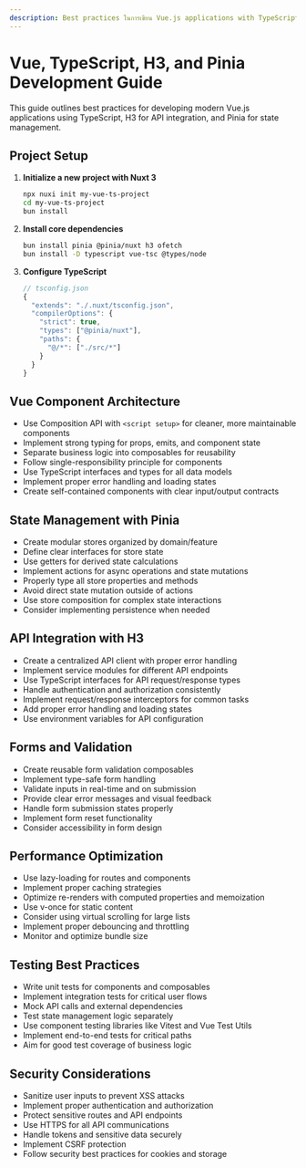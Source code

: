 ```yaml
---
description: Best practices ในการเขียน Vue.js applications with TypeScript, H3, and Pinia
---
```


# Vue, TypeScript, H3, and Pinia Development Guide

This guide outlines best practices for developing modern Vue.js applications using TypeScript, H3 for API integration, and Pinia for state management.

## Project Setup

1. **Initialize a new project with Nuxt 3**
   ```bash
   npx nuxi init my-vue-ts-project
   cd my-vue-ts-project
   bun install
   ```

2. **Install core dependencies**
   ```bash
   bun install pinia @pinia/nuxt h3 ofetch
   bun install -D typescript vue-tsc @types/node
   ```

3. **Configure TypeScript**
   ```ts
   // tsconfig.json
   {
     "extends": "./.nuxt/tsconfig.json",
     "compilerOptions": {
       "strict": true,
       "types": ["@pinia/nuxt"],
       "paths": {
         "@/*": ["./src/*"]
       }
     }
   }
   ```

## Vue Component Architecture

- Use Composition API with `<script setup>` for cleaner, more maintainable components
- Implement strong typing for props, emits, and component state
- Separate business logic into composables for reusability
- Follow single-responsibility principle for components
- Use TypeScript interfaces and types for all data models
- Implement proper error handling and loading states
- Create self-contained components with clear input/output contracts

## State Management with Pinia

- Create modular stores organized by domain/feature
- Define clear interfaces for store state
- Use getters for derived state calculations
- Implement actions for async operations and state mutations
- Properly type all store properties and methods
- Avoid direct state mutation outside of actions
- Use store composition for complex state interactions
- Consider implementing persistence when needed

## API Integration with H3

- Create a centralized API client with proper error handling
- Implement service modules for different API endpoints
- Use TypeScript interfaces for API request/response types
- Handle authentication and authorization consistently
- Implement request/response interceptors for common tasks
- Add proper error handling and loading states
- Use environment variables for API configuration

## Forms and Validation

- Create reusable form validation composables
- Implement type-safe form handling
- Validate inputs in real-time and on submission
- Provide clear error messages and visual feedback
- Handle form submission states properly
- Implement form reset functionality
- Consider accessibility in form design

## Performance Optimization

- Use lazy-loading for routes and components
- Implement proper caching strategies
- Optimize re-renders with computed properties and memoization
- Use v-once for static content
- Consider using virtual scrolling for large lists
- Implement proper debouncing and throttling
- Monitor and optimize bundle size

## Testing Best Practices

- Write unit tests for components and composables
- Implement integration tests for critical user flows
- Mock API calls and external dependencies
- Test state management logic separately
- Use component testing libraries like Vitest and Vue Test Utils
- Implement end-to-end tests for critical paths
- Aim for good test coverage of business logic

## Security Considerations

- Sanitize user inputs to prevent XSS attacks
- Implement proper authentication and authorization
- Protect sensitive routes and API endpoints
- Use HTTPS for all API communications
- Handle tokens and sensitive data securely
- Implement CSRF protection
- Follow security best practices for cookies and storage